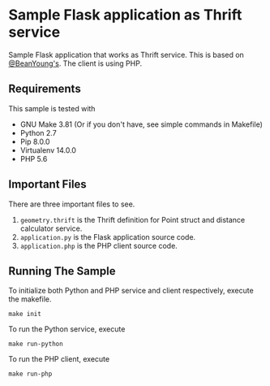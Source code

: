 # Sample Flask application as Thrift service
Sample Flask application that works as Thrift service. This is based on
[@BeanYoung's](https://gist.github.com/BeanYoung/8318363). The client is using
PHP.

## Requirements
This sample is tested with

- GNU Make 3.81 (Or if you don't have, see simple commands in Makefile)
- Python 2.7
- Pip 8.0.0
- Virtualenv 14.0.0
- PHP 5.6

## Important Files
There are three important files to see.

1. `geometry.thrift` is the Thrift definition for Point struct and distance calculator service.
2. `application.py` is the Flask application source code.
3. `application.php` is the PHP client source code.

## Running The Sample
To initialize both Python and PHP service and client respectively, execute
the makefile.

```
make init
```

To run the Python service, execute

```
make run-python
```

To run the PHP client, execute

```
make run-php
```
